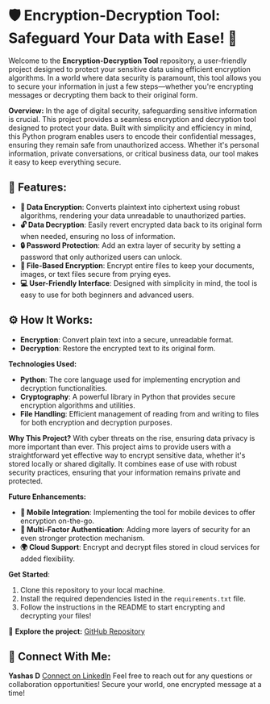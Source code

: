 
# 🛡️ Encryption-Decryption Tool: Safeguard Your Data with Ease! 🔐

Welcome to the **Encryption-Decryption Tool** repository, a user-friendly project designed to protect your sensitive data using efficient encryption algorithms. In a world where data security is paramount, this tool allows you to secure your information in just a few steps—whether you're encrypting messages or decrypting them back to their original form.

**Overview:**
In the age of digital security, safeguarding sensitive information is crucial. This project provides a seamless encryption and decryption tool designed to protect your data. Built with simplicity and efficiency in mind, this Python program enables users to encode their confidential messages, ensuring they remain safe from unauthorized access. Whether it's personal information, private conversations, or critical business data, our tool makes it easy to keep everything secure.


## 🚀 Features:
- **🔑 Data Encryption**: Converts plaintext into ciphertext using robust algorithms, rendering your data unreadable to unauthorized parties.
- **🔓 Data Decryption**: Easily revert encrypted data back to its original form when needed, ensuring no loss of information.
- **🔒 Password Protection**: Add an extra layer of security by setting a password that only authorized users can unlock.
- **📄 File-Based Encryption**: Encrypt entire files to keep your documents, images, or text files secure from prying eyes.
- **💻 User-Friendly Interface**: Designed with simplicity in mind, the tool is easy to use for both beginners and advanced users.


## ⚙️ How It Works:
- **Encryption**: Convert plain text into a secure, unreadable format.
- **Decryption**: Restore the encrypted text to its original form.



**Technologies Used:**
- **Python**: The core language used for implementing encryption and decryption functionalities.
- **Cryptography**: A powerful library in Python that provides secure encryption algorithms and utilities.
- **File Handling**: Efficient management of reading from and writing to files for both encryption and decryption purposes.


**Why This Project?**
With cyber threats on the rise, ensuring data privacy is more important than ever. This project aims to provide users with a straightforward yet effective way to encrypt sensitive data, whether it's stored locally or shared digitally. It combines ease of use with robust security practices, ensuring that your information remains private and protected.

**Future Enhancements:**
- **📲 Mobile Integration**: Implementing the tool for mobile devices to offer encryption on-the-go.
- **🔑 Multi-Factor Authentication**: Adding more layers of security for an even stronger protection mechanism.
- **🌍 Cloud Support**: Encrypt and decrypt files stored in cloud services for added flexibility.


**Get Started**:
1. Clone this repository to your local machine.
2. Install the required dependencies listed in the `requirements.txt` file.
3. Follow the instructions in the README to start encrypting and decrypting your files!

🔗 **Explore the project:** [GitHub Repository](https://github.com/Yashas14/Encryption-Decryption-)

## 👥 Connect With Me:

**Yashas D** [Connect on LinkedIn](https://www.linkedin.com/in/yashasd2004/)
Feel free to reach out for any questions or collaboration opportunities!
Secure your world, one encrypted message at a time!
